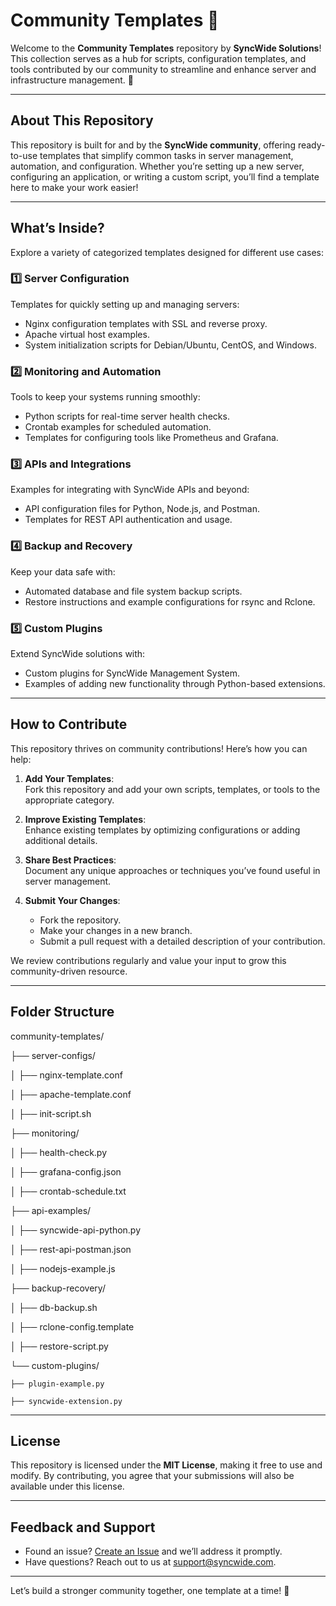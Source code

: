 # Community Templates 📂

Welcome to the **Community Templates** repository by **SyncWide Solutions**! This collection serves as a hub for scripts, configuration templates, and tools contributed by our community to streamline and enhance server and infrastructure management. 🌟

---

## About This Repository

This repository is built for and by the **SyncWide community**, offering ready-to-use templates that simplify common tasks in server management, automation, and configuration. Whether you’re setting up a new server, configuring an application, or writing a custom script, you’ll find a template here to make your work easier!

---

## What’s Inside?

Explore a variety of categorized templates designed for different use cases:

### 1️⃣ **Server Configuration**  
Templates for quickly setting up and managing servers:
- Nginx configuration templates with SSL and reverse proxy.
- Apache virtual host examples.
- System initialization scripts for Debian/Ubuntu, CentOS, and Windows.

### 2️⃣ **Monitoring and Automation**  
Tools to keep your systems running smoothly:
- Python scripts for real-time server health checks.
- Crontab examples for scheduled automation.
- Templates for configuring tools like Prometheus and Grafana.

### 3️⃣ **APIs and Integrations**  
Examples for integrating with SyncWide APIs and beyond:
- API configuration files for Python, Node.js, and Postman.
- Templates for REST API authentication and usage.

### 4️⃣ **Backup and Recovery**  
Keep your data safe with:
- Automated database and file system backup scripts.
- Restore instructions and example configurations for rsync and Rclone.

### 5️⃣ **Custom Plugins**  
Extend SyncWide solutions with:
- Custom plugins for SyncWide Management System.
- Examples of adding new functionality through Python-based extensions.

---

## How to Contribute

This repository thrives on community contributions! Here’s how you can help:

1. **Add Your Templates**:  
   Fork this repository and add your own scripts, templates, or tools to the appropriate category.

2. **Improve Existing Templates**:  
   Enhance existing templates by optimizing configurations or adding additional details.

3. **Share Best Practices**:  
   Document any unique approaches or techniques you’ve found useful in server management.

4. **Submit Your Changes**:  
   - Fork the repository.
   - Make your changes in a new branch.
   - Submit a pull request with a detailed description of your contribution.

We review contributions regularly and value your input to grow this community-driven resource.

---

## Folder Structure

community-templates/

├── server-configs/

│   ├── nginx-template.conf

│   ├── apache-template.conf

│   ├── init-script.sh

├── monitoring/

│   ├── health-check.py

│   ├── grafana-config.json

│   ├── crontab-schedule.txt

├── api-examples/

│   ├── syncwide-api-python.py

│   ├── rest-api-postman.json

│   ├── nodejs-example.js

├── backup-recovery/

│   ├── db-backup.sh

│   ├── rclone-config.template

│   ├── restore-script.py

└── custom-plugins/

    ├── plugin-example.py
    
    ├── syncwide-extension.py

---

## License

This repository is licensed under the **MIT License**, making it free to use and modify. By contributing, you agree that your submissions will also be available under this license.

---

## Feedback and Support

- Found an issue? [Create an Issue](https://github.com/SyncWide-Solutions/Community-Templates/issues) and we’ll address it promptly.
- Have questions? Reach out to us at [support@syncwide.com](mailto:support@syncwide.com).

---

Let’s build a stronger community together, one template at a time! 🚀
